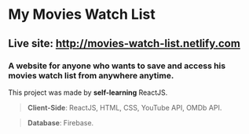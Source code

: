 ﻿# My Movies Watch List

## Live site: http://movies-watch-list.netlify.com

### A website for anyone who wants to save and access his movies watch list from anywhere anytime.

This project was made by **self-learning** ReactJS.

> **Client-Side**: ReactJS, HTML, CSS, YouTube API, OMDb API.

> **Database**: Firebase.